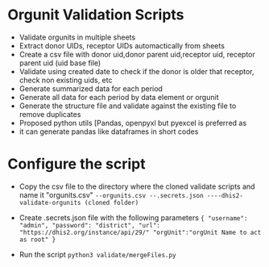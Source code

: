 # Orgunit Validation Scripts

- Validate orgunits in multiple sheets
- Extract donor UIDs, receptor UIDs automactically from sheets
- Create a csv file with donor uid,donor parent uid,receptor uid, receptor parent uid (uid base file)
- Validate using created date to check if the donor is older that receptor, check non existing uids, etc
- Generate summarized data for each period
- Generate all data for each period by data element or orgunit
- Generate the structure file and validate against the existing file to remove duplicates
- Proposed python utils [Pandas, openpyxl but pyexcel is preferred as 
- it can generate pandas like dataframes in short codes

# Configure the script
- Copy the csv file to the directory where the cloned validate scripts and name it "orgunits.csv"
  `--orgunits.csv
  --.secrets.json
  ----dhis2-validate-orgunits (cloned folder)
  `

- Create .secrets.json file with the following parameters
	`{
	  "username": "admin",
	  "password": "district",
	  "url": "https://dhis2.org/instance/api/29/"
	  "orgUnit":"orgUnit Name to act as root"
	}`
- Run the script `python3 validate/mergeFiles.py`

